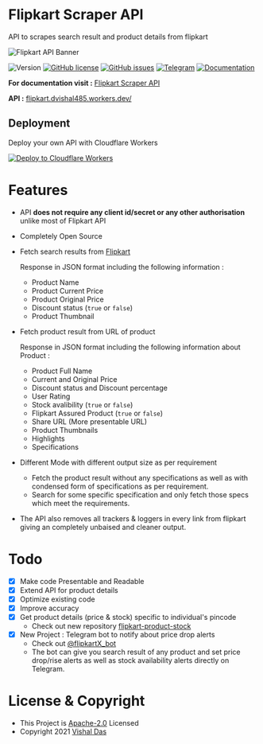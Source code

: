 # Flipkart Scraper API
API to scrapes search result and product details from flipkart

![Flipkart API Banner](/banner.png)

![Version](https://img.shields.io/badge/Version-2.1.0-green) [![GitHub license](https://img.shields.io/github/license/dvishal485/flipkart-scraper-api)](https://github.com/dvishal485/flipkart-scraper-api/blob/main/LICENSE) [![GitHub issues](https://img.shields.io/github/issues/dvishal485/flipkart-scraper-api)](https://github.com/dvishal485/flipkart-scraper-api/issues) [![Telegram](https://img.shields.io/badge/chat-Telegram-yellow)](https://t.me/dvishal485) [![Documentation](https://img.shields.io/badge/API-Documentation-blue)](https://dvishal485.github.io/flipkart-scraper-api/)

**For documentation visit :** [Flipkart Scraper API](https://dvishal485.github.io/flipkart-scraper-api/)

**API :** [flipkart.dvishal485.workers.dev/](https://flipkart.dvishal485.workers.dev/)

##  Deployment

Deploy your own API with Cloudflare Workers

[![Deploy to Cloudflare Workers](https://deploy.workers.cloudflare.com/button)](https://deploy.workers.cloudflare.com/?url=https://github.com/dvishal485/flipkart-scraper-api)

# Features

  - API **does not require any client id/secret or any other authorisation** unlike most of Flipkart API
  - Completely Open Source
  - Fetch search results from [Flipkart](https://www.flipkart.com/)

    Response in JSON format including the following information :
    - Product Name
    - Product Current Price
    - Product Original Price
    - Discount status (`true` or `false`)
    - Product Thumbnail

  - Fetch product result from URL of product

    Response in JSON format including the following information about Product :
      - Product Full Name
      - Current and Original Price
      - Discount status and Discount percentage
      - User Rating
      - Stock avalibility (`true` or `false`)
      - Flipkart Assured Product (`true` or `false`)
      - Share URL (More presentable URL)
      - Product Thumbnails
      - Highlights
      - Specifications

  - Different Mode with different output size as per requirement    
    - Fetch the product result without any specifications as well as with condensed form of specifications as per requirement.
    - Search for some specific specification and only fetch those specs which meet the requirements.

  - The API also removes all trackers & loggers in every link from flipkart giving an completely unbaised and cleaner output.

# Todo 

  - [x] Make code Presentable and Readable
  - [x] Extend API for product details
  - [x] Optimize existing code
  - [x] Improve accuracy
  - [x] Get product details (price & stock) specific to individual's pincode
    - Check out new repository [flipkart-product-stock](https://github.com/dvishal485/flipkart-product-stock)
  - [x] New Project : Telegram bot to notify about price drop alerts
    - Check out [@flipkartX_bot](https://t.me/flipkartX_bot)
    - The bot can give you search result of any product and set price drop/rise alerts as well as stock availability alerts directly on Telegram.

# License & Copyright

  - This Project is [Apache-2.0](./LICENSE) Licensed
  - Copyright 2021 [Vishal Das](https://github.com/dvishal485)
